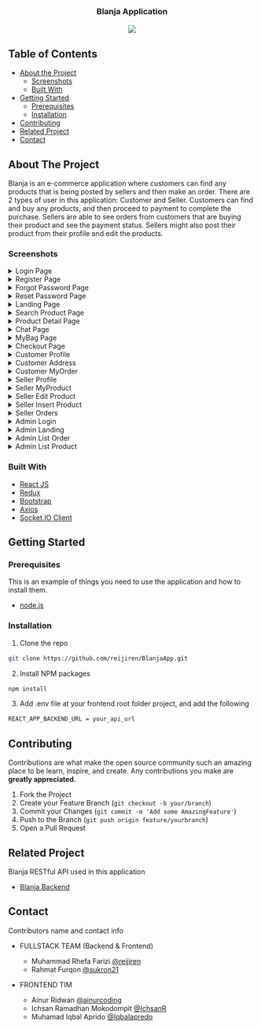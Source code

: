 <br />
<p align="center">

  <h3 align="center">Blanja Application</h3>
  <p align="center">
    <image align="center" width="200" src='/public/blanja_logo.png' />
  </p>
</p>



<!-- TABLE OF CONTENTS -->
## Table of Contents

* [About the Project](#about-the-project)
  * [Screenshots](#screenshots)
  * [Built With](#built-with)
* [Getting Started](#getting-started)
  * [Prerequisites](#prerequisites)
  * [Installation](#installation)
* [Contributing](#contributing)
* [Related Project](#related-project)
* [Contact](#contact)



<!-- ABOUT THE PROJECT -->
## About The Project


Blanja is an e-commerce application where customers can find any products that is being posted by sellers and then make an order. There are 2 types of user in this application: Customer and Seller. Customers can find and buy any products, and then proceed to payment to complete the purchase. Sellers are able to see orders from customers that are buying their product and see the payment status. Sellers might also post their product from their profile and edit the products.



### Screenshots
<details>
  <summary>
    Login Page
  </summary>
<img src="./screenshot/login.png" alt="login page" />
</details>

<details>
  <summary>
    Register Page
  </summary>
<img src="./screenshot/register.png" alt="register page" />
</details>

<details>
  <summary>
    Forgot Password Page
  </summary>
<img src="./screenshot/forgot_pass.png" alt="forgot password page" />
</details>

<details>
  <summary>
    Reset Password Page
  </summary>
<img src="./screenshot/reset_pass.png" alt="reset password page" />
</details>

<details>
  <summary>
    Landing Page
  </summary>
<img src="./screenshot/landing.png" alt="landing page" />
</details>

<details>
  <summary>
    Search Product Page
  </summary>
<img src="./screenshot/search_product.png" alt="search product page" />
</details>

<details>
  <summary>
    Product Detail Page
  </summary>
<img src="./screenshot/product_detail.png" alt="product detail page" />
</details>

<details>
  <summary>
    Chat Page
  </summary>
<img src="./screenshot/chat.png" alt="chat page" />
</details>

<details>
  <summary>
    MyBag Page
  </summary>
<img src="./screenshot/mybag.png" alt="mybag page" />
</details>

<details>
  <summary>
    Checkout Page
  </summary>
<img src="./screenshot/checkout.png" alt="checkout page" />
</details>

<details>
  <summary>
    Customer Profile
  </summary>
<img src="./screenshot/profil_customer.png" alt="customer profile" />
</details>

<details>
  <summary>
    Customer Address
  </summary>
<img src="./screenshot/customer_address.png" alt="customer address" />
</details>

<details>
  <summary>
    Customer MyOrder
  </summary>
<img src="./screenshot/myorder.png" alt="myorder" />
</details>

<details>
  <summary>
    Seller Profile
  </summary>
<img src="./screenshot/seller_profile.png" alt="seller profile" />
</details>

<details>
  <summary>
    Seller MyProduct
  </summary>
<img src="./screenshot/myproduct.png" alt="myproduct" />
</details>

<details>
  <summary>
    Seller Edit Product
  </summary>
<img src="./screenshot/update_product.png" alt="update product" />
</details>

<details>
  <summary>
    Seller Insert Product
  </summary>
<img src="./screenshot/seller_insert_product.png" alt="insert product" />
</details>

<details>
  <summary>
    Seller Orders
  </summary>
<img src="./screenshot/seller_order.png" alt="seller order" />
</details>

<details>
  <summary>
    Admin Login
  </summary>
<img src="./screenshot/admin/admin_login.png" alt="admin login" />
</details>

<details>
  <summary>
    Admin Landing
  </summary>
<img src="./screenshot/admin/admin_landing.png" alt="admin landing" />
</details>

<details>
  <summary>
    Admin List Order
  </summary>
<img src="./screenshot/admin/admin_order_list.png" alt="admin list order" />
</details>

<details>
  <summary>
    Admin List Product
  </summary>
<img src="./screenshot/admin/admin_product_list.png" alt="admin list product" />
</details>

### Built With

* [React JS](https://reactjs.org/)
* [Redux](https://redux.js.org/)
* [Bootstrap](https://getbootstrap.com/)
* [Axios](https://axios-http.com/)
* [Socket.IO Client](https://socket.io/docs/v4/client-api/)


<!-- GETTING STARTED -->
## Getting Started

### Prerequisites

This is an example of things you need to use the application and how to install them.

* [node.js](https://nodejs.org/en/download/)

### Installation

1. Clone the repo
```sh
git clone https://github.com/reijiren/BlanjaApp.git
```
2. Install NPM packages
```sh
npm install
```
3. Add .env file at your frontend root folder project, and add the following
```sh
REACT_APP_BACKEND_URL = your_api_url

```

<!-- CONTRIBUTING -->
## Contributing

Contributions are what make the open source community such an amazing place to be learn, inspire, and create. Any contributions you make are **greatly appreciated**.

1. Fork the Project
2. Create your Feature Branch (`git checkout -b your/branch`)
3. Commit your Changes (`git commit -m 'Add some AmazingFeature'`)
4. Push to the Branch (`git push origin feature/yourbranch`)
5. Open a Pull Request


<!-- RELATED PROJECT -->
## Related Project
Blanja RESTful API used in this application
* [Blanja Backend](hthttps://github.com/reijiren/BlanjaAPI)


<!-- CONTACT -->
## Contact

Contributors name and contact info

* FULLSTACK TEAM (Backend & Frontend)
  * Muhammad Rhefa Farizi [@reijiren](https://github.com/reijiren)
  * Rahmat Furqon [@sukron21](https://github.com/sukron21)

* FRONTEND TIM
  * Ainur Ridwan [@ainurcoding](https://github.com/ainurcoding)
  * Ichsan Ramadhan Mokodompit [@IchsanR](https://github.com/IchsanR)
  * Muhamad Iqbal Aprido [@Iqbalapredo](https://github.com/Iqbalapredo)
